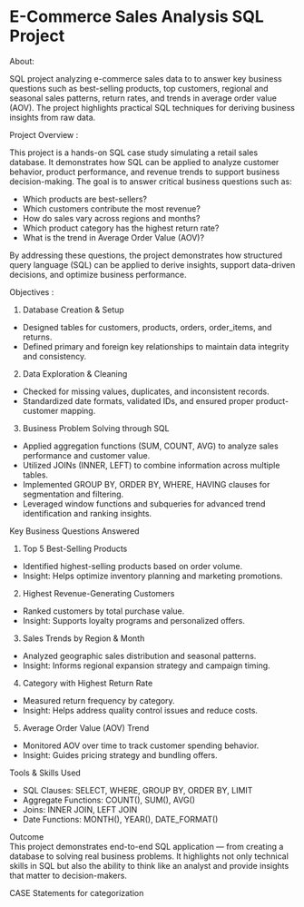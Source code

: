 # E-Commerce Sales Analysis SQL Project

About:

SQL project analyzing e-commerce sales data to to answer key business questions such as best-selling products, top customers, regional and seasonal sales patterns, return rates, and trends in average order value (AOV). The project highlights practical SQL techniques for deriving business insights from raw data.

Project Overview :

This project is a hands-on SQL case study simulating a retail sales database. It demonstrates how SQL can be applied to analyze customer behavior, product performance, and revenue trends to support business decision-making.
The goal is to answer critical business questions such as:  
- Which products are best-sellers?  
- Which customers contribute the most revenue?  
- How do sales vary across regions and months?  
- Which product category has the highest return rate?  
- What is the trend in Average Order Value (AOV)?  

By addressing these questions, the project demonstrates how structured query language (SQL) can be applied to derive insights, support data-driven decisions, and optimize business performance.

Objectives :

1. Database Creation & Setup
- Designed tables for customers, products, orders, order_items, and returns.
- Defined primary and foreign key relationships to maintain data integrity and consistency.
  
2. Data Exploration & Cleaning
- Checked for missing values, duplicates, and inconsistent records.
- Standardized date formats, validated IDs, and ensured proper product-customer mapping.
  
3. Business Problem Solving through SQL
- Applied aggregation functions (SUM, COUNT, AVG) to analyze sales performance and customer value.
- Utilized JOINs (INNER, LEFT) to combine information across multiple tables.
- Implemented GROUP BY, ORDER BY, WHERE, HAVING clauses for segmentation and filtering.
- Leveraged window functions and subqueries for advanced trend identification and ranking insights.
  
Key Business Questions Answered  

 1. Top 5 Best-Selling Products  
- Identified highest-selling products based on order volume.  
- Insight: Helps optimize inventory planning and marketing promotions.  

 2. Highest Revenue-Generating Customers  
- Ranked customers by total purchase value.  
- Insight: Supports loyalty programs and personalized offers.  

 3. Sales Trends by Region & Month  
- Analyzed geographic sales distribution and seasonal patterns.  
- Insight: Informs regional expansion strategy and campaign timing.  

 4. Category with Highest Return Rate  
- Measured return frequency by category.  
- Insight: Helps address quality control issues and reduce costs.  

 5. Average Order Value (AOV) Trend  
- Monitored AOV over time to track customer spending behavior.  
- Insight: Guides pricing strategy and bundling offers.  

Tools & Skills Used  
- SQL Clauses: SELECT, WHERE, GROUP BY, ORDER BY, LIMIT
- Aggregate Functions: COUNT(), SUM(), AVG()
- Joins: INNER JOIN, LEFT JOIN
- Date Functions: MONTH(), YEAR(), DATE_FORMAT()

Outcome  
This project demonstrates end-to-end SQL application — from creating a database to solving real business problems.
It highlights not only technical skills in SQL but also the ability to think like an analyst and provide insights that matter to decision-makers.

CASE Statements for categorization

